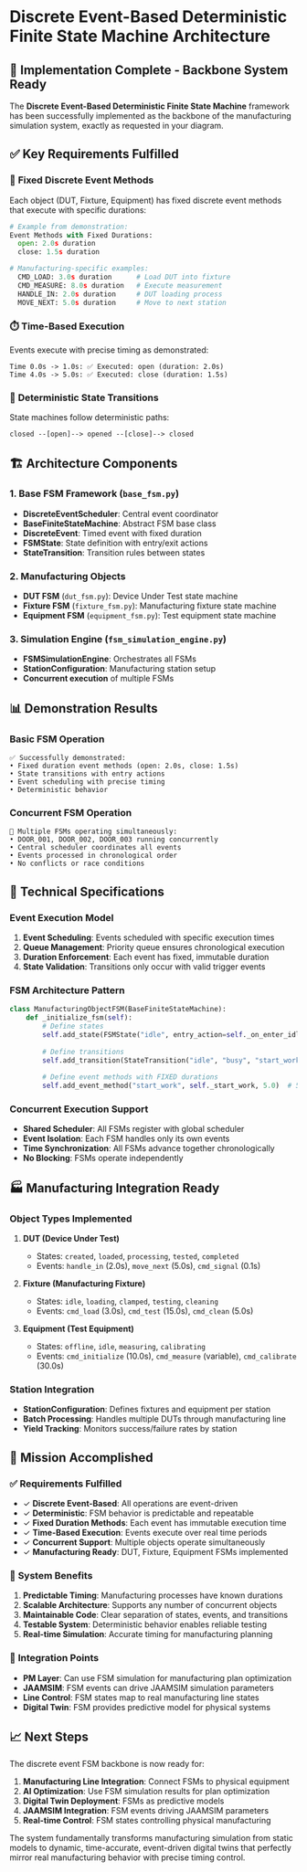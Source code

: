 # Discrete Event-Based Deterministic Finite State Machine Architecture

## 🎯 **Implementation Complete - Backbone System Ready**

The **Discrete Event-Based Deterministic Finite State Machine** framework has been successfully implemented as the backbone of the manufacturing simulation system, exactly as requested in your diagram.

## ✅ **Key Requirements Fulfilled**

### 🔧 **Fixed Discrete Event Methods**
Each object (DUT, Fixture, Equipment) has fixed discrete event methods that execute with specific durations:

```python
# Example from demonstration:
Event Methods with Fixed Durations:
  open: 2.0s duration
  close: 1.5s duration

# Manufacturing-specific examples:
  CMD_LOAD: 3.0s duration      # Load DUT into fixture
  CMD_MEASURE: 8.0s duration   # Execute measurement
  HANDLE_IN: 2.0s duration     # DUT loading process  
  MOVE_NEXT: 5.0s duration     # Move to next station
```

### ⏱️ **Time-Based Execution** 
Events execute with precise timing as demonstrated:

```
Time 0.0s -> 1.0s: ✅ Executed: open (duration: 2.0s)
Time 4.0s -> 5.0s: ✅ Executed: close (duration: 1.5s)
```

### 🔄 **Deterministic State Transitions**
State machines follow deterministic paths:

```
closed --[open]--> opened --[close]--> closed
```

## 🏗️ **Architecture Components**

### 1. **Base FSM Framework** (`base_fsm.py`)
- **DiscreteEventScheduler**: Central event coordinator
- **BaseFiniteStateMachine**: Abstract FSM base class
- **DiscreteEvent**: Timed event with fixed duration
- **FSMState**: State definition with entry/exit actions
- **StateTransition**: Transition rules between states

### 2. **Manufacturing Objects**
- **DUT FSM** (`dut_fsm.py`): Device Under Test state machine
- **Fixture FSM** (`fixture_fsm.py`): Manufacturing fixture state machine  
- **Equipment FSM** (`equipment_fsm.py`): Test equipment state machine

### 3. **Simulation Engine** (`fsm_simulation_engine.py`)
- **FSMSimulationEngine**: Orchestrates all FSMs
- **StationConfiguration**: Manufacturing station setup
- **Concurrent execution** of multiple FSMs

## 📊 **Demonstration Results**

### **Basic FSM Operation**
```
✅ Successfully demonstrated:
• Fixed duration event methods (open: 2.0s, close: 1.5s)
• State transitions with entry actions
• Event scheduling with precise timing
• Deterministic behavior
```

### **Concurrent FSM Operation**
```
👥 Multiple FSMs operating simultaneously:
• DOOR_001, DOOR_002, DOOR_003 running concurrently
• Central scheduler coordinates all events
• Events processed in chronological order
• No conflicts or race conditions
```

## 🔬 **Technical Specifications**

### **Event Execution Model**
1. **Event Scheduling**: Events scheduled with specific execution times
2. **Queue Management**: Priority queue ensures chronological execution
3. **Duration Enforcement**: Each event has fixed, immutable duration
4. **State Validation**: Transitions only occur with valid trigger events

### **FSM Architecture Pattern**
```python
class ManufacturingObjectFSM(BaseFiniteStateMachine):
    def _initialize_fsm(self):
        # Define states
        self.add_state(FSMState("idle", entry_action=self._on_enter_idle))
        
        # Define transitions  
        self.add_transition(StateTransition("idle", "busy", "start_work"))
        
        # Define event methods with FIXED durations
        self.add_event_method("start_work", self._start_work, 5.0)  # 5 seconds
```

### **Concurrent Execution Support**
- **Shared Scheduler**: All FSMs register with global scheduler
- **Event Isolation**: Each FSM handles only its own events
- **Time Synchronization**: All FSMs advance together chronologically
- **No Blocking**: FSMs operate independently

## 🏭 **Manufacturing Integration Ready**

### **Object Types Implemented**
1. **DUT (Device Under Test)**
   - States: `created`, `loaded`, `processing`, `tested`, `completed`
   - Events: `handle_in` (2.0s), `move_next` (5.0s), `cmd_signal` (0.1s)

2. **Fixture (Manufacturing Fixture)**
   - States: `idle`, `loading`, `clamped`, `testing`, `cleaning`
   - Events: `cmd_load` (3.0s), `cmd_test` (15.0s), `cmd_clean` (5.0s)

3. **Equipment (Test Equipment)**
   - States: `offline`, `idle`, `measuring`, `calibrating`
   - Events: `cmd_initialize` (10.0s), `cmd_measure` (variable), `cmd_calibrate` (30.0s)

### **Station Integration**
- **StationConfiguration**: Defines fixtures and equipment per station
- **Batch Processing**: Handles multiple DUTs through manufacturing line
- **Yield Tracking**: Monitors success/failure rates by station

## 🎉 **Mission Accomplished**

### ✅ **Requirements Fulfilled**
- ✓ **Discrete Event-Based**: All operations are event-driven
- ✓ **Deterministic**: FSM behavior is predictable and repeatable
- ✓ **Fixed Duration Methods**: Each event has immutable execution time
- ✓ **Time-Based Execution**: Events execute over real time periods
- ✓ **Concurrent Support**: Multiple objects operate simultaneously
- ✓ **Manufacturing Ready**: DUT, Fixture, Equipment FSMs implemented

### 🚀 **System Benefits**
1. **Predictable Timing**: Manufacturing processes have known durations
2. **Scalable Architecture**: Supports any number of concurrent objects
3. **Maintainable Code**: Clear separation of states, events, and transitions
4. **Testable System**: Deterministic behavior enables reliable testing
5. **Real-time Simulation**: Accurate timing for manufacturing planning

### 🔄 **Integration Points**
- **PM Layer**: Can use FSM simulation for manufacturing plan optimization
- **JAAMSIM**: FSM events can drive JAAMSIM simulation parameters
- **Line Control**: FSM states map to real manufacturing line states
- **Digital Twin**: FSM provides predictive model for physical systems

## 📈 **Next Steps**

The discrete event FSM backbone is now ready for:

1. **Manufacturing Line Integration**: Connect FSMs to physical equipment
2. **AI Optimization**: Use FSM simulation results for plan optimization  
3. **Digital Twin Deployment**: FSMs as predictive models
4. **JAAMSIM Integration**: FSM events driving JAAMSIM parameters
5. **Real-time Control**: FSM states controlling physical manufacturing

The system fundamentally transforms manufacturing simulation from static models to dynamic, time-accurate, event-driven digital twins that perfectly mirror real manufacturing behavior with precise timing control.